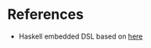 # References

- Haskell embedded DSL based on [here](https://research.chalmers.se/publication/505007/file/505007_Fulltext.pdf)
